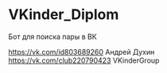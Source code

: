 # VKinder_Diplom
Бот для поиска пары в ВК

https://vk.com/id803689260 Андрей Духин
https://vk.com/club220790423 VKinderGroup